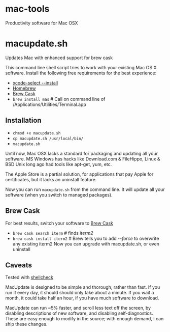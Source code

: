 # mac-tools
Productivity software for Mac OSX

# macupdate.sh
Updates Mac with enhanced support for brew cask

This command line shell script tries to work with your existing Mac OS X software.
Install the following free requirements for the best experience:
* [xcode-select --install](https://developer.apple.com/downloads)
* [Homebrew](https://brew.sh/)
* [Brew Cask](https://caskroom.github.io/)
* `brew install mas`  # Call on command line of /Applications/Utilities/Terminal.app

## Installation
* `chmod +x macupdate.sh`
* `cp macupdate.sh /usr/local/bin/`
* `macupdate.sh`

Until now, Mac OSX lacks a standard for packaging and updating all your software.
MS Windows has hacks like Download.com & FileHippo, Linux & BSD Unix long ago had
tools like apt-get, yum, etc.

The Apple Store is a partial solution, for applications that pay Apple for
certificates, but it lacks an uninstall feature.

Now you can run `macupdate.sh` from the command line. It will update all your
software (when you switch to managed packages).

## Brew Cask
For best results, switch your software to [Brew Cask](https://caskroom.github.io/)
* `brew cask search iterm`    # finds *iterm2*
* `brew cask install iterm2`  # Brew tells you to add *--force* to overwrite any existing iterm2
Now you can upgrade with macupdate.sh, or even uninstall

## Caveats
Tested with [shellcheck](https://www.shellcheck.net/)

MacUpdate is designed to be simple and thorough, rather than fast.
If you run it every day, it should should only take about a minute.
If you wait a month, it could take half an hour, if you have much software to download.

MacUpdate can run ~5% faster, and scroll less text off the screen, by disabling
descriptions of new software, and disabling self-diagnostics.
These are easy enough to modify in the source; with enough demand, I can ship these changes.
